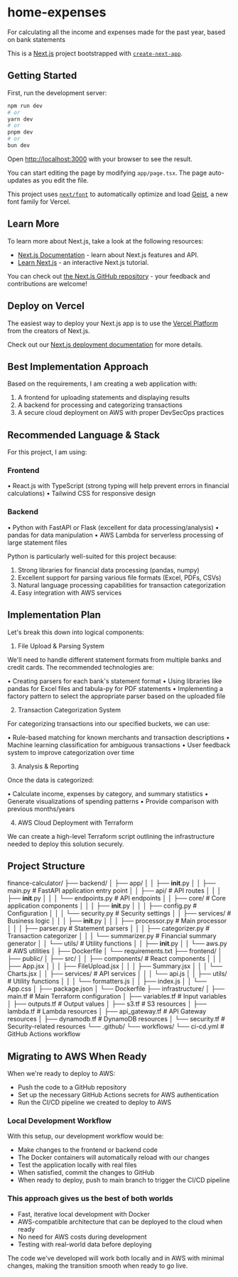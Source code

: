 # home-expenses

For calculating all the income and expenses made for the past year, based on bank statements

This is a [Next.js](https://nextjs.org) project bootstrapped with [`create-next-app`](https://nextjs.org/docs/app/api-reference/cli/create-next-app).

## Getting Started

First, run the development server:

```bash
npm run dev
# or
yarn dev
# or
pnpm dev
# or
bun dev
```

Open [http://localhost:3000](http://localhost:3000) with your browser to see the result.

You can start editing the page by modifying `app/page.tsx`. The page auto-updates as you edit the file.

This project uses [`next/font`](https://nextjs.org/docs/app/building-your-application/optimizing/fonts) to automatically optimize and load [Geist](https://vercel.com/font), a new font family for Vercel.

## Learn More

To learn more about Next.js, take a look at the following resources:

- [Next.js Documentation](https://nextjs.org/docs) - learn about Next.js features and API.
- [Learn Next.js](https://nextjs.org/learn) - an interactive Next.js tutorial.

You can check out [the Next.js GitHub repository](https://github.com/vercel/next.js) - your feedback and contributions are welcome!

## Deploy on Vercel

The easiest way to deploy your Next.js app is to use the [Vercel Platform](https://vercel.com/new?utm_medium=default-template&filter=next.js&utm_source=create-next-app&utm_campaign=create-next-app-readme) from the creators of Next.js.

Check out our [Next.js deployment documentation](https://nextjs.org/docs/app/building-your-application/deploying) for more details.

## Best Implementation Approach

Based on the requirements, I am creating a web application with:

1. A frontend for uploading statements and displaying results
2. A backend for processing and categorizing transactions
3. A secure cloud deployment on AWS with proper DevSecOps practices

## Recommended Language & Stack

For this project, I am using:

### Frontend

• React.js with TypeScript (strong typing will help prevent errors in financial calculations)
• Tailwind CSS for responsive design

### Backend

• Python with FastAPI or Flask (excellent for data processing/analysis)
• pandas for data manipulation
• AWS Lambda for serverless processing of large statement files

Python is particularly well-suited for this project because:

1. Strong libraries for financial data processing (pandas, numpy)
2. Excellent support for parsing various file formats (Excel, PDFs, CSVs)
3. Natural language processing capabilities for transaction categorization
4. Easy integration with AWS services

## Implementation Plan

Let's break this down into logical components:

1. File Upload & Parsing System

We'll need to handle different statement formats from multiple banks and credit cards. The recommended technologies are:

• Creating parsers for each bank's statement format
• Using libraries like pandas for Excel files and tabula-py for PDF statements
• Implementing a factory pattern to select the appropriate parser based on the uploaded file

2. Transaction Categorization System

For categorizing transactions into our specified buckets, we can use:

• Rule-based matching for known merchants and transaction descriptions
• Machine learning classification for ambiguous transactions
• User feedback system to improve categorization over time

3. Analysis & Reporting

Once the data is categorized:

• Calculate income, expenses by category, and summary statistics
• Generate visualizations of spending patterns
• Provide comparison with previous months/years

4. AWS Cloud Deployment with Terraform

We can create a high-level Terraform script outlining the infrastructure needed to deploy this solution securely.

## Project Structure

finance-calculator/
├── backend/
│   ├── app/
│   │   ├── __init__.py
│   │   ├── main.py               # FastAPI application entry point
│   │   ├── api/                  # API routes
│   │   │   ├── __init__.py
│   │   │   └── endpoints.py      # API endpoints
│   │   ├── core/                 # Core application components
│   │   │   ├── __init__.py
│   │   │   ├── config.py         # Configuration
│   │   │   └── security.py       # Security settings
│   │   ├── services/             # Business logic
│   │   │   ├── __init__.py
│   │   │   ├── processor.py      # Main processor
│   │   │   ├── parser.py         # Statement parsers
│   │   │   ├── categorizer.py    # Transaction categorizer
│   │   │   └── summarizer.py     # Financial summary generator
│   │   └── utils/                # Utility functions
│   │       ├── __init__.py
│   │       └── aws.py            # AWS utilities
│   ├── Dockerfile
│   └── requirements.txt
├── frontend/
│   ├── public/
│   ├── src/
│   │   ├── components/           # React components
│   │   │   ├── App.jsx
│   │   │   ├── FileUpload.jsx
│   │   │   ├── Summary.jsx
│   │   │   └── Charts.jsx
│   │   ├── services/             # API services
│   │   │   └── api.js
│   │   ├── utils/                # Utility functions
│   │   │   └── formatters.js
│   │   ├── index.js
│   │   └── App.css
│   ├── package.json
│   └── Dockerfile
├── infrastructure/
│   ├── main.tf                   # Main Terraform configuration
│   ├── variables.tf              # Input variables
│   ├── outputs.tf                # Output values
│   ├── s3.tf                     # S3 resources
│   ├── lambda.tf                 # Lambda resources
│   ├── api_gateway.tf            # API Gateway resources
│   ├── dynamodb.tf               # DynamoDB resources
│   └── security.tf               # Security-related resources
└── .github/
    └── workflows/
        └── ci-cd.yml             # GitHub Actions workflow

## Migrating to AWS When Ready

When we're ready to deploy to AWS:

- Push the code to a GitHub repository
- Set up the necessary GitHub Actions secrets for AWS authentication
- Run the CI/CD pipeline we created to deploy to AWS

### Local Development Workflow

With this setup, our development workflow would be:

- Make changes to the frontend or backend code
- The Docker containers will automatically reload with our changes
- Test the application locally with real files
- When satisfied, commit the changes to GitHub
- When ready to deploy, push to main branch to trigger the CI/CD pipeline

### This approach gives us the best of both worlds

- Fast, iterative local development with Docker
- AWS-compatible architecture that can be deployed to the cloud when ready
- No need for AWS costs during development
- Testing with real-world data before deploying

The code we've developed will work both locally and in AWS with minimal changes, making the transition smooth when ready to go live.
